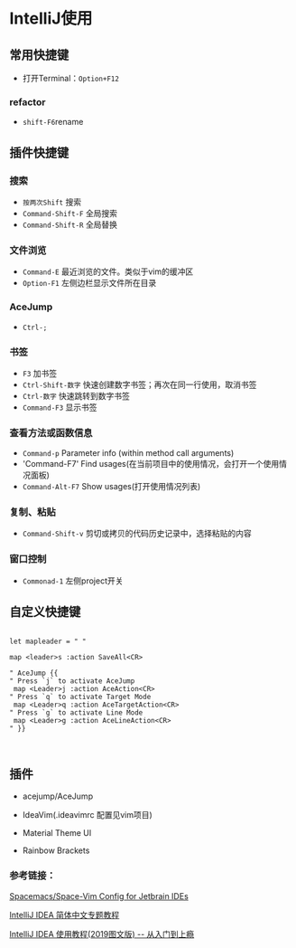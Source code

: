 # IntelliJ使用

## 常用快捷键

- 打开Terminal：`Option+F12`

### refactor

- `shift-F6`rename

## 插件快捷键

### 搜索

- `按两次Shift` 搜索
- `Command-Shift-F` 全局搜索
- `Command-Shift-R` 全局替换

### 文件浏览

- `Command-E` 最近浏览的文件。类似于vim的缓冲区
- `Option-F1` 左侧边栏显示文件所在目录

### AceJump

- `Ctrl-;`

### 书签

- `F3` 加书签
- `Ctrl-Shift-数字` 快速创建数字书签；再次在同一行使用，取消书签
- `Ctrl-数字` 快速跳转到数字书签
- `Command-F3` 显示书签

### 查看方法或函数信息

- `Command-p` Parameter info (within method call arguments)
- 'Command-F7' Find usages(在当前项目中的使用情况，会打开一个使用情况面板)
- `Command-Alt-F7` Show usages(打开使用情况列表)

### 复制、粘贴

- `Command-Shift-v` 剪切或拷贝的代码历史记录中，选择粘贴的内容

### 窗口控制

- `Commonad-1` 左侧project开关

## 自定义快捷键

``` vimscript

let mapleader = " "

map <leader>s :action SaveAll<CR>

" AceJump {{
" Press `j` to activate AceJump
 map <Leader>j :action AceAction<CR>
" Press `q` to activate Target Mode
 map <Leader>q :action AceTargetAction<CR>
" Press `g` to activate Line Mode
 map <Leader>g :action AceLineAction<CR>
" }}



```

## 插件

- acejump/AceJump

- IdeaVim(.ideavimrc 配置见vim项目)

- Material Theme UI

- Rainbow Brackets



### 参考链接：

[Spacemacs/Space-Vim Config for Jetbrain IDEs](https://ztlevi.github.io/posts/The-Minimal-Spacemacs-Tweaks-for-Jetbrain-IDES/)

[IntelliJ IDEA 简体中文专题教程](https://github.com/judasn/IntelliJ-IDEA-Tutorial)

[IntelliJ IDEA 使用教程(2019图文版) -- 从入门到上瘾](https://www.jianshu.com/p/9c65b7613c30)

